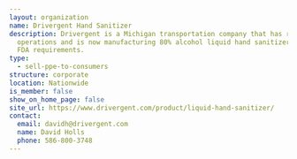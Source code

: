 ```yaml
---
layout: organization
name: Drivergent Hand Sanitizer
description: Drivergent is a Michigan transportation company that has retooled
  operations and is now manufacturing 80% alcohol liquid hand sanitizer to WHO &
  FDA requirements.
type:
  - sell-ppe-to-consumers
structure: corporate
location: Nationwide
is_member: false
show_on_home_page: false
site_url: https://www.drivergent.com/product/liquid-hand-sanitizer/
contact:
  email: davidh@drivergent.com
  name: David Holls
  phone: 586-800-3748
---
```

